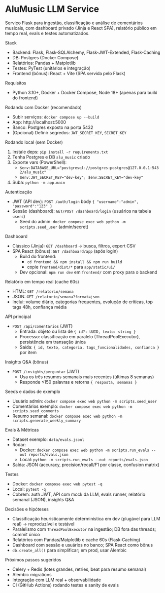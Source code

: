 AluMusic LLM Service
====================

Serviço Flask para ingestão, classificação e análise de comentários musicais, com dashboard privado (Jinja e React SPA), relatório público em tempo real, evals e testes automatizados.

Stack
- Backend: Flask, Flask‑SQLAlchemy, Flask‑JWT‑Extended, Flask‑Caching
- DB: Postgres (Docker Compose)
- Relatórios: Pandas + Matplotlib
- Testes: PyTest (unitários e integração)
- Frontend (bônus): React + Vite (SPA servida pelo Flask)

Requisitos
- Python 3.10+, Docker + Docker Compose, Node 18+ (apenas para build do frontend)

Rodando com Docker (recomendado)
- Subir serviços: `docker compose up --build`
- App: http://localhost:5000
- Banco: Postgres exposto na porta 5432
- (Opcional) Definir segredos: `JWT_SECRET_KEY`, `SECRET_KEY`

Rodando local (sem Docker)
1) Instale deps: `pip install -r requirements.txt`
2) Tenha Postgres e DB `alu_music` criado
3) Exporte vars (PowerShell):
   - `$env:DATABASE_URL="postgresql://postgres:postgres@127.0.0.1:5432/alu_music"`
   - `$env:JWT_SECRET_KEY="dev-key"; $env:SECRET_KEY="dev-key"`
4) Suba: `python -m app.main`

Autenticação
- JWT (API dev): `POST /auth/login` body `{ "username":"admin", "password":"123" }`
- Sessão (dashboard): `GET/POST /dashboard/login` (usuários na tabela `users`)
  - Seed do admin: `docker compose exec web python -m scripts.seed_user` (admin/secret)

Dashboard
- Clássico (Jinja): `GET /dashboard` → busca, filtros, export CSV
- SPA React (bônus): `GET /dashboard/app` (após login)
  - Build do frontend:
    - `cd frontend && npm install && npm run build`
    - copie `frontend/dist/*` para `app/static/ui/`
  - Dev opcional: `npm run dev` em `frontend/` com proxy para o backend

Relatório em tempo real (cache 60s)
- HTML: `GET /relatorio/semana`
- JSON: `GET /relatorio/semana?format=json`
- Inclui: volume diário, categorias frequentes, evolução de críticas, top tags 48h, confiança média

API principal
- `POST /api/comentarios` (JWT)
  - Entrada: objeto ou lista de `{ id?: UUID, texto: string }`
  - Processo: classificação em paralelo (ThreadPoolExecutor), persistência em transação única
  - Saída: `{ id, texto, categoria, tags_funcionalidades, confianca }` por item

Insights Q&A (bônus)
- `POST /insights/perguntar` (JWT)
  - Usa os três resumos semanais mais recentes (últimas 8 semanas)
  - Responde ≤150 palavras e retorna `{ resposta, semanas }`

Seeds e dados de exemplo
- Usuário admin: `docker compose exec web python -m scripts.seed_user`
- Comentários exemplo: `docker compose exec web python -m scripts.seed_comments`
- Resumo semanal: `docker compose exec web python -m scripts.generate_weekly_summary`

Evals & Métricas
- Dataset exemplo: `data/evals.jsonl`
- Rodar:
  - Docker: `docker compose exec web python -m scripts.run_evals --out reports/evals.json`
  - Local: `python -m scripts.run_evals --out reports/evals.json`
- Saída: JSON (accuracy, precision/recall/F1 por classe, confusion matrix)

Testes
- Docker: `docker compose exec web pytest -q`
- Local: `pytest -q`
- Cobrem: auth JWT, API com mock da LLM, evals runner, relatório semanal (JSON), insights Q&A

Decisões e hipóteses
- Classificação heuristicamente determinística em dev (plugável para LLM real) → reproduzível e testável
- Paralelismo com `ThreadPoolExecutor` na ingestão; DB fora das threads; commit único
- Relatórios com Pandas/Matplotlib e cache 60s (Flask‑Caching)
- Dashboard com sessão e usuários no banco; SPA React como bônus
- `db.create_all()` para simplificar; em prod, usar Alembic

Próximos passos sugeridos
- Celery + Redis (lotes grandes, retries, beat para resumo semanal)
- Alembic migrations
- Integração com LLM real + observabilidade
- CI (GitHub Actions) rodando testes e sanity de evals

